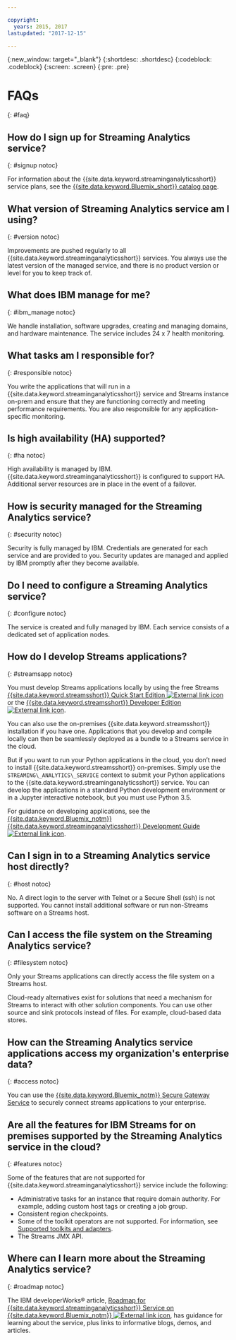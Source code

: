 ```yaml
---

copyright:
  years: 2015, 2017
lastupdated: "2017-12-15"

---
```


<!-- Attribute definitions -->
{:new_window: target="_blank"}
{:shortdesc: .shortdesc}
{:codeblock: .codeblock}
{:screen: .screen}
{:pre: .pre}

# FAQs
{: #faq}

## How do I sign up for Streaming Analytics service?
{: #signup notoc}  

For information about the {{site.data.keyword.streaminganalyticsshort}} service plans, see the [{{site.data.keyword.Bluemix_short}} catalog page](https://console.ng.bluemix.net/catalog/services/streaming-analytics).

## What version of Streaming Analytics service am I using?
{: #version notoc}   

Improvements are pushed regularly to all {{site.data.keyword.streaminganalyticsshort}} services. You always use the latest version of the managed service, and there is no product version or level for you to keep track of.

## What does IBM manage for me?
{: #ibm_manage notoc}   

We handle installation, software upgrades, creating and managing domains, and hardware maintenance. The service includes 24 x 7 health monitoring.


## What tasks am I responsible for?  
{: #responsible notoc}

You write the applications that will run in a {{site.data.keyword.streaminganalyticsshort}} service and Streams instance on-prem and ensure that they are functioning correctly and meeting performance requirements. You are also responsible for any application-specific monitoring.

## Is high availability (HA) supported?
{: #ha notoc}

High availability is managed by IBM. {{site.data.keyword.streaminganalyticsshort}} is configured to support HA. Additional server resources are in place in the event of a failover.

## How is security managed for the Streaming Analytics service?
{: #security notoc}  

Security is fully managed by IBM. Credentials are generated for each service and are provided to you. Security updates are managed and applied by IBM promptly after they become available.

## Do I need to configure a Streaming Analytics service?  
{: #configure notoc}

The service is created and fully managed by IBM. Each service consists of a dedicated set of application nodes.

## How do I develop Streams applications?
{: #streamsapp notoc}

You must develop Streams applications locally by using the free Streams [{{site.data.keyword.streamsshort}} Quick Start Edition ![External link icon](../../icons/launch-glyph.svg "External link icon")](http://ibmstreams.github.io/streamsx.documentation/docs/4.2/qse-intro/) or the [{{site.data.keyword.streamsshort}} Developer Edition ![External link icon](../../icons/launch-glyph.svg "External link icon")](http://www.ibm.com/support/docview.wss?uid=swg24042775).

You can also use the on-premises {{site.data.keyword.streamsshort}} installation if you have one. Applications that you develop and compile locally can then be seamlessly deployed as a bundle to a Streams service in the cloud.

But if you want to run your Python applications in the cloud, you don’t need to install {{site.data.keyword.streamsshort}} on-premises. Simply use the `STREAMING\_ANALYTICS\_SERVICE` context to submit your Python applications to the {{site.data.keyword.streaminganalyticsshort}} service. You can develop the applications in a standard Python development environment or in a Jupyter interactive notebook, but you must use Python 3.5.

For guidance on developing applications, see the [{{site.data.keyword.Bluemix_notm}} {{site.data.keyword.streaminganalyticsshort}} Development Guide ![External link icon](../../icons/launch-glyph.svg "External link icon")](https://developer.ibm.com/streamsdev/docs/bluemix-streaming-analytics-development-guide/).

## Can I sign in to a Streaming Analytics service host directly?
{: #host notoc}  

No. A direct login to the server with Telnet or a Secure Shell (ssh) is not supported. You cannot install additional software or run non-Streams software on a Streams host.

## Can I access the file system on the Streaming Analytics service?
{: #filesystem notoc}  

Only your Streams applications can directly access the file system on a Streams host.

Cloud-ready alternatives exist for solutions that need a mechanism for Streams to interact with other solution components. You can use other source and sink protocols instead of files. For example, cloud-based data stores.

## How can the Streaming Analytics service applications access my organization's enterprise data?
{: #access notoc}  

You can use the [{{site.data.keyword.Bluemix_notm}} Secure Gateway Service](https://console.ng.bluemix.net/catalog/services/secure-gateway) to securely connect streams applications to your enterprise.

## Are all the features for IBM Streams for on premises supported by the Streaming Analytics service in the cloud?
{: #features notoc}

Some of the features that are not supported for {{site.data.keyword.streaminganalyticsshort}} service include the following:

  - Administrative tasks for an instance that require domain authority. For example, adding custom host tags or creating a job group.
  - Consistent region checkpoints.
  - Some of the toolkit operators are not supported. For information, see [Supported toolkits and adapters](/docs/services/StreamingAnalytics/compatible_toolkits.html).
  - The Streams JMX API.

## Where can I learn more about the Streaming Analytics service?
{: #roadmap notoc}

The IBM developerWorks® article, [Roadmap for {{site.data.keyword.streaminganalyticsshort}} Service on {{site.data.keyword.Bluemix_notm}} ![External link icon](../../icons/launch-glyph.svg "External link icon")](https://developer.ibm.com/streamsdev/docs/roadmap-for-streaming-analytics-service-on-bluemix/), has guidance for learning about the service, plus links to informative blogs, demos, and articles.
